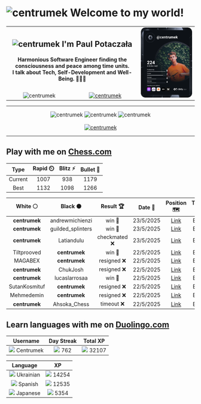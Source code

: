<h1>
  <img
    src="https://emojis.slackmojis.com/emojis/images/1531849430/4246/blob-sunglasses.gif"
    width="30"
    alt="centrumek"
  />
  Welcome to my world!
</h1>

<table>
  <tbody>
    <tr>
      <td align="center" width="70%" colspan="2">
        <h2>
          <img
            src="https://raw.githubusercontent.com/MartinHeinz/MartinHeinz/master/wave.gif"
            width="30px"
            alt="centrumek"
          />
          I'm Paul Potaczała
        </h2>
        <h4>
          Harmonious Software Engineer finding the consciousness and peace among time units.
          <br/>
          I talk about Tech, Self-Development and Well-Being. 🌿🧘🚀
        </h4>
      </td>
      <td width="30%" rowspan="2">
        <a href="https://app.daily.dev/centrumek">
          <img
            src="./devcard.svg"
            alt="centrumek"
          />
        </a>
      </td>
    </tr>
    <tr align="center">
      <td>
        <img
          src="https://komarev.com/ghpvc/?username=centrumek&label=visitors&color=0e75b6&style=flat"
          alt="centrumek"
        >
      </td>
      <td>
        <a href="https://stackoverflow.com/users/14496012/centrumek">
          <img
            src="https://stackoverflow.com/users/flair/14496012.png?theme=dark"
            alt="centrumek"
          >
        </a>
      </td>
    </tr>
  </tbody>
</table>

---
<div align="center">
  <img 
    src="https://github-readme-stats.vercel.app/api?username=centrumek&show_icons=true&count_private=true&theme=dark&hide_border=true&hide=issues,contribs&bg_color=00000000"
    alt="centrumek"
  />
  <img
    src="https://github-readme-stats.vercel.app/api/top-langs/?username=centrumek&layout=compact&hide_border=true&theme=dark&bg_color=00000000&langs_count=6&exclude_repo=air-statistic-app"
    alt="centrumek"
  />
  <img 
    src="https://github-readme-streak-stats.herokuapp.com?user=centrumek&theme=dark&hide_border=true&background=FFFFFF00"
    alt="centrumek"
  />
  <br/>
  <br/>
  <a href="https://www.buymeacoffee.com/centrumek">
    <img
      src="https://cdn.buymeacoffee.com/buttons/v2/default-orange.png"
      height="50"
      width="210"
      alt="centrumek"
    />
  </a>
</div>

---

## Play with me on [Chess.com](https://www.chess.com/member/centrumek)

<div align="center">
<!--START_SECTION:chessStats-->
<!-- Automatically generated with https://github.com/Balastrong/chess-stats-action -->

| Type | Rapid ⏲️ | Blitz ⚡ | Bullet 🔫 |
|:---:|:---:|:---:|:---:|
| Current | 1007 | 938 | 1179 |
| Best | 1132 | 1098 | 1266 |

| White ⚪ | Black ⚫ | Result 🏆 | Date 📅 | Position 🗺️ | Type 🕕 |
|:---:|:---:|:---:|:---:|:---:|:---:|
| **centrumek** | andrewmichienzi | win 🥇 | 23/5/2025 | <a href="http://www.ee.unb.ca/cgi-bin/tervo/fen.pl?select=8/2p4p/1p6/p2p4/3Pk3/P1P2Q2/1P2K3/8 b - - 4 45">Link</a> | Blitz |
| **centrumek** | guilded_splinters | win 🥇 | 23/5/2025 | <a href="http://www.ee.unb.ca/cgi-bin/tervo/fen.pl?select=8/3rkp2/8/8/2Rp4/1P1K4/2P5/8 b - - 3 46">Link</a> | Blitz |
| **centrumek** | Latiandulu | checkmated ❌ | 23/5/2025 | <a href="http://www.ee.unb.ca/cgi-bin/tervo/fen.pl?select=8/p7/1p6/3p4/8/5kn1/7K/7r w - - 2 54">Link</a> | Blitz |
| Tiltprooved | **centrumek** | win 🥇 | 22/5/2025 | <a href="http://www.ee.unb.ca/cgi-bin/tervo/fen.pl?select=r5k1/1p1N2p1/pP2p2q/P2p1r2/R2P3p/2P2pPP/3b1P2/4R1K1 w - - 0 28">Link</a> | Blitz |
| MAGABEX | **centrumek** | resigned ❌ | 22/5/2025 | <a href="http://www.ee.unb.ca/cgi-bin/tervo/fen.pl?select=rn1q3r/p1kb1Q1p/1pp1Pn2/3p1Bp1/8/2N1P3/PP3PPP/R1B2RK1 w - - 3 15">Link</a> | Blitz |
| **centrumek** | ChukJosh | resigned ❌ | 22/5/2025 | <a href="http://www.ee.unb.ca/cgi-bin/tervo/fen.pl?select=3r4/p1k5/1p6/n1p1p1p1/P2pPpP1/7r/6RP/R5K1 w - - 1 31">Link</a> | Blitz |
| **centrumek** | lucaslarrosaa | win 🥇 | 22/5/2025 | <a href="http://www.ee.unb.ca/cgi-bin/tervo/fen.pl?select=1r1qk2r/3b4/p3p1Q1/3p1p2/4nP1p/B1P1P3/P1P3PP/R4RK1 b k - 1 20">Link</a> | Blitz |
| SutanKosmituf | **centrumek** | resigned ❌ | 22/5/2025 | <a href="http://www.ee.unb.ca/cgi-bin/tervo/fen.pl?select=8/4k3/4p3/R4p2/7p/7P/P2K1PP1/8 b - - 0 35">Link</a> | Blitz |
| Mehmedemin | **centrumek** | resigned ❌ | 22/5/2025 | <a href="http://www.ee.unb.ca/cgi-bin/tervo/fen.pl?select=r4bk1/8/1n6/p7/P4BQ1/1P6/2PP1PPr/R5K1 b - - 1 24">Link</a> | Blitz |
| **centrumek** | Ahsoka_Chess | timeout ❌ | 22/5/2025 | <a href="http://www.ee.unb.ca/cgi-bin/tervo/fen.pl?select=r7/4qp1k/4p2p/2bpP3/5P2/p4NK1/7P/RR6 w - - 0 32">Link</a> | Blitz |

<!--END_SECTION:chessStats-->
</div>

## Learn languages with me on [Duolingo.com](https://www.duolingo.com/profile/Centrumek)

<div align="center">
<!--START_SECTION:duolingoStats-->
<!-- Automatically generated with https://github.com/centrumek/duolingo-readme-stats-->

| Username | Day Streak | Total XP |
|:---:|:---:|:---:|
| <img src="https://raw.githubusercontent.com/centrumek/duolingo-readme-stats/main/assets/duolingo.png" height="12"> Centrumek | <img src="https://raw.githubusercontent.com/centrumek/duolingo-readme-stats/main/assets/streakinactive.svg" height="12"> 762 | <img src="https://raw.githubusercontent.com/centrumek/duolingo-readme-stats/main/assets/xp.svg" height="12"> 32107 | <img src="https://raw.githubusercontent.com/centrumek/duolingo-readme-stats/main/assets/xp.svg" height="12"> 0 |

| Language | XP |
|:---:|:---:|
| <img src="https://raw.githubusercontent.com/centrumek/duolingo-readme-stats/main/assets/langs/ukrainian.svg" height="12"> Ukrainian | <img src="https://raw.githubusercontent.com/centrumek/duolingo-readme-stats/main/assets/xp.svg" height="12"> 14254 |
| <img src="https://raw.githubusercontent.com/centrumek/duolingo-readme-stats/main/assets/langs/spanish.svg" height="12"> Spanish | <img src="https://raw.githubusercontent.com/centrumek/duolingo-readme-stats/main/assets/xp.svg" height="12"> 12535 |
| <img src="https://raw.githubusercontent.com/centrumek/duolingo-readme-stats/main/assets/langs/japanese.svg" height="12"> Japanese | <img src="https://raw.githubusercontent.com/centrumek/duolingo-readme-stats/main/assets/xp.svg" height="12"> 5354 |

<!--END_SECTION:duolingoStats-->
</div>
<!--
**centrumek/centrumek** is a ✨ _special_ ✨ repository because its `README.md` (this file) appears on your GitHub profile.

Here are some ideas to get you started:

- 🔭 I’m currently working on ...
- 🌱 I’m currently learning ...
- 👯 I’m looking to collaborate on ...
- 🤔 I’m looking for help with ...
- 💬 Ask me about ...
- 📫 How to reach me: ...
- 😄 Pronouns: ...
- ⚡ Fun fact: ...
-->
